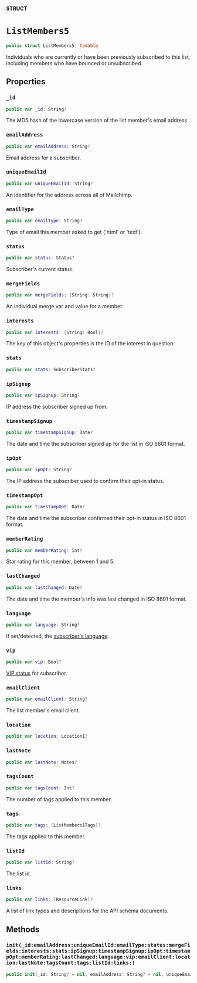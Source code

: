 **STRUCT**

# `ListMembers5`

```swift
public struct ListMembers5: Codable
```

Individuals who are currently or have been previously subscribed to this list, including members who have bounced or unsubscribed.

## Properties
### `_id`

```swift
public var _id: String?
```

The MD5 hash of the lowercase version of the list member&#x27;s email address.

### `emailAddress`

```swift
public var emailAddress: String?
```

Email address for a subscriber.

### `uniqueEmailId`

```swift
public var uniqueEmailId: String?
```

An identifier for the address across all of Mailchimp.

### `emailType`

```swift
public var emailType: String?
```

Type of email this member asked to get (&#x27;html&#x27; or &#x27;text&#x27;).

### `status`

```swift
public var status: Status?
```

Subscriber&#x27;s current status.

### `mergeFields`

```swift
public var mergeFields: [String: String]?
```

An individual merge var and value for a member.

### `interests`

```swift
public var interests: [String: Bool]?
```

The key of this object&#x27;s properties is the ID of the interest in question.

### `stats`

```swift
public var stats: SubscriberStats?
```

### `ipSignup`

```swift
public var ipSignup: String?
```

IP address the subscriber signed up from.

### `timestampSignup`

```swift
public var timestampSignup: Date?
```

The date and time the subscriber signed up for the list in ISO 8601 format.

### `ipOpt`

```swift
public var ipOpt: String?
```

The IP address the subscriber used to confirm their opt-in status.

### `timestampOpt`

```swift
public var timestampOpt: Date?
```

The date and time the subscriber confirmed their opt-in status in ISO 8601 format.

### `memberRating`

```swift
public var memberRating: Int?
```

Star rating for this member, between 1 and 5.

### `lastChanged`

```swift
public var lastChanged: Date?
```

The date and time the member&#x27;s info was last changed in ISO 8601 format.

### `language`

```swift
public var language: String?
```

If set/detected, the [subscriber&#x27;s language](https://mailchimp.com/help/view-and-edit-contact-languages/).

### `vip`

```swift
public var vip: Bool?
```

[VIP status](https://mailchimp.com/help/designate-and-send-to-vip-contacts/) for subscriber.

### `emailClient`

```swift
public var emailClient: String?
```

The list member&#x27;s email client.

### `location`

```swift
public var location: Location1?
```

### `lastNote`

```swift
public var lastNote: Notes?
```

### `tagsCount`

```swift
public var tagsCount: Int?
```

The number of tags applied to this member.

### `tags`

```swift
public var tags: [ListMembers1Tags]?
```

The tags applied to this member.

### `listId`

```swift
public var listId: String?
```

The list id.

### `links`

```swift
public var links: [ResourceLink]?
```

A list of link types and descriptions for the API schema documents.

## Methods
### `init(_id:emailAddress:uniqueEmailId:emailType:status:mergeFields:interests:stats:ipSignup:timestampSignup:ipOpt:timestampOpt:memberRating:lastChanged:language:vip:emailClient:location:lastNote:tagsCount:tags:listId:links:)`

```swift
public init(_id: String? = nil, emailAddress: String? = nil, uniqueEmailId: String? = nil, emailType: String? = nil, status: Status? = nil, mergeFields: [String: String]? = nil, interests: [String: Bool]? = nil, stats: SubscriberStats? = nil, ipSignup: String? = nil, timestampSignup: Date? = nil, ipOpt: String? = nil, timestampOpt: Date? = nil, memberRating: Int? = nil, lastChanged: Date? = nil, language: String? = nil, vip: Bool? = nil, emailClient: String? = nil, location: Location1? = nil, lastNote: Notes? = nil, tagsCount: Int? = nil, tags: [ListMembers1Tags]? = nil, listId: String? = nil, links: [ResourceLink]? = nil)
```
